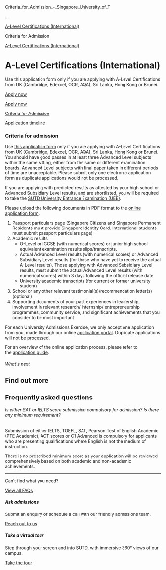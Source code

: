 Criteria_for_Admission_-_Singapore_University_of_T



…

 [A-Level Certifications (International)](/admissions/undergraduate/a-level-certifications-international) 

Criteria for Admission

[A-Level Certifications (International)](https://www.sutd.edu.sg/admissions/undergraduate/a-level-certifications-international)

A-Level Certifications (International)
======================================

Use this application form only if you are applying with A-Level Certifications from UK (Cambridge, Edexcel, OCR, AQA), Sri Lanka, Hong Kong or Brunei.

[Apply now](https://admission.sutd.edu.sg/psp/CSADM1PRD/APPLICANT/HRMS/?cmd=login&languageCd=ENG&)




[Apply now](https://admission.sutd.edu.sg/psp/CSADM1PRD/APPLICANT/HRMS/?cmd=login&languageCd=ENG&)

[Criteria for Admission](/admissions/undergraduate/a-level-certifications-international/criteria-for-admission/#tabs)

[Application timeline](/admissions/undergraduate/a-level-certifications-international/application-timeline/#tabs)

### Criteria for admission

Use [this application form](https://admission.sutd.edu.sg/psp/CSADM1PRD/APPLICANT/HRMS/?cmd=login&languageCd=ENG&) only if you are applying with A-Level Certifications from UK (Cambridge, Edexcel, OCR, AQA), Sri Lanka, Hong Kong or Brunei. You should have good passes in at least three Advanced Level subjects within the same sitting, either from the same or different examination boards. Advanced Level subjects with final paper taken in different periods of time are unacceptable. Please submit only one electronic application form as duplicate applications would not be processed.

If you are applying with predicted results as attested by your high school or Advanced Subsidiary Level results, and are shortlisted, you will be required to take the [SUTD University Entrance Examination (UEE)](https://www.sutd.edu.sg/admissions/undergraduate/sutd-uee/criteria-for-admission/).

Please upload the following documents in PDF format to the [online application form](https://admission.sutd.edu.sg/psp/CSADM1PRD/APPLICANT/HRMS/?cmd=login&languageCd=ENG&).

1. Passport particulars page (Singapore Citizens and Singapore Permanent Residents must provide Singapore Identity Card. International students must submit passport particulars page)
2. Academic results
   * O-Level or IGCSE (with numerical scores) or junior high school equivalent examination results slips/transcripts.
   * Actual Advanced Level results (with numerical scores) or Advanced Subsidiary Level results (for those who have yet to receive the actual A-Level results). Those applying with Advanced Subsidiary Level results, must submit the actual Advanced Level results (with numerical scores) within 3 days following the official release date
   * University academic transcripts (for current or former university student)
3. School or any other relevant testimonial(s)/recommendation letter(s) (optional)
4. Supporting documents of your past experiences in leadership, involvement in relevant research/ internship/ entrepreneurship programmes, community service, and significant achievements that you consider to be most important

For each University Admissions Exercise, we only accept one application from you, made through our online [application portal](https://admission.sutd.edu.sg/psp/CSADM1PRD/APPLICANT/HRMS/?cmd=login&languageCd=ENG&). Duplicate applications will not be processed.

For an overview of the online application process, please refer to the [application guide](/admissions/undergraduate/application-guide/).

###### What's next

Find out more
-------------

Frequently asked questions
--------------------------

###### Is either SAT or IELTS score submission compulsory for admission? Is there any minimum requirement?

Submission of either IELTS, TOEFL, SAT, Pearson Test of English Academic (PTE Academic), ACT scores or C1 Advanced is compulsory for applicants who are presenting qualifications where English is not the medium of instruction.

There is no prescribed minimum score as your application will be reviewed comprehensively based on both academic and non-academic achievements.

---

Can’t find what you need?

[View all FAQs](/admissions/undergraduate/faq/?faq-category=1655)

##### Ask admissions

Submit an enquiry or schedule a call with our friendly admissions team.

[Reach out to us](/admissions/undergraduate/ask-admissions/)

##### Take a virtual tour

Step through your screen and into SUTD, with immersive 360° views of our campus.

[Take the tour](https://virtualtour.sutd.edu.sg/)

